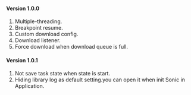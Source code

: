 #### Version 1.0.0
1. Multiple-threading.
2. Breakpoint resume.
3. Custom download config.
4. Download listener.
5. Force download when download queue is full.

#### Version 1.0.1
1. Not save task state when state is start.
2. Hiding library log as default setting.you can open it when init Sonic in Application.